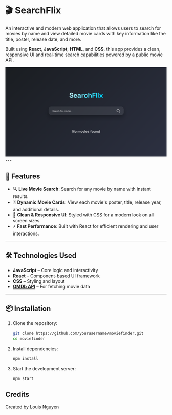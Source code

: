 # 🎬 SearchFlix

An interactive and modern web application that allows users to search for movies by name and view detailed movie cards with key information like the title, poster, release date, and more.

Built using **React**, **JavaScript**, **HTML**, and **CSS**, this app provides a clean, responsive UI and real-time search capabilities powered by a public movie API.

<img src="public/home.png" alt="home page">
---

## 🚀 Features

- 🔍 **Live Movie Search**: Search for any movie by name with instant results.
- 🃏 **Dynamic Movie Cards**: View each movie's poster, title, release year, and additional details.
- 🧼 **Clean & Responsive UI**: Styled with CSS for a modern look on all screen sizes.
- ⚡ **Fast Performance**: Built with React for efficient rendering and user interactions.

---

## 🛠️ Technologies Used

- **JavaScript** – Core logic and interactivity
- **React** – Component-based UI framework
- **CSS** – Styling and layout
- **[OMDb API](https://www.omdbapi.com/)** – For fetching movie data

---

## 📦 Installation

1. Clone the repository:
   ```bash
   git clone https://github.com/yourusername/moviefinder.git
   cd moviefinder

2. Install dependencies:
   ```bash
   npm install

3. Start the development server:
   ```bash
   npm start

## Credits
Created by Louis Nguyen

